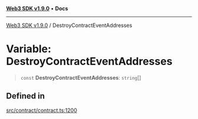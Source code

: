 [**Web3 SDK v1.9.0**](../README.md) • **Docs**

***

[Web3 SDK v1.9.0](../globals.md) / DestroyContractEventAddresses

# Variable: DestroyContractEventAddresses

> `const` **DestroyContractEventAddresses**: `string`[]

## Defined in

[src/contract/contract.ts:1200](https://github.com/Mystic-Nayy/alephium-web3/blob/c1afd789a197ce5fe21f08c2965942090157c33d/packages/web3/src/contract/contract.ts#L1200)

